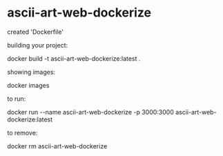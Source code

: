 # ascii-art-web-dockerize

created 'Dockerfile'

building your project:

docker build -t ascii-art-web-dockerize:latest .

showing images:

docker images

to run:

docker run --name ascii-art-web-dockerize -p 3000:3000 ascii-art-web-dockerize:latest

to remove:

docker rm ascii-art-web-dockerize
